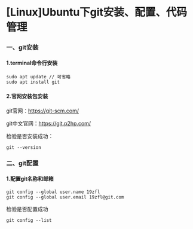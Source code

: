 # [Linux]Ubuntu下git安装、配置、代码管理
### 一、git安装
#### 1.terminal命令行安装
```terminal
sudo apt update // 可省略
sudo apt install git
```
#### 2.官网安装包安装
git官网：https://git-scm.com/

git中文官网：https://git.p2hp.com/

检验是否安装成功：

```terminal
git --version
```

### 二、git配置
#### 1.配置git名称和邮箱

```terminal
git config --global user.name 19zfl
git config --global user.email 19zfl@git.com
```

检验是否配置成功

```terminal
git config --list
```

